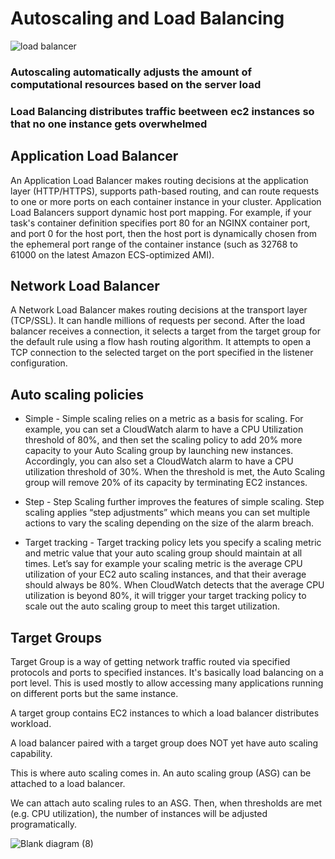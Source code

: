 # Autoscaling and Load Balancing 

![load balancer](https://user-images.githubusercontent.com/110179866/186463396-855eb422-cf25-46e5-82d1-29cf28a05e7a.jpeg)


### Autoscaling automatically adjusts the amount of computational resources based on the server load

### Load Balancing distributes traffic beetween ec2 instances so that no one instance gets overwhelmed

## Application Load Balancer
An Application Load Balancer makes routing decisions at the application layer (HTTP/HTTPS), supports path-based routing, and can route requests to one or more ports on each container instance in your cluster. Application Load Balancers support dynamic host port mapping. For example, if your task's container definition specifies port 80 for an NGINX container port, and port 0 for the host port, then the host port is dynamically chosen from the ephemeral port range of the container instance (such as 32768 to 61000 on the latest Amazon ECS-optimized AMI). 

## Network Load Balancer

A Network Load Balancer makes routing decisions at the transport layer (TCP/SSL). It can handle millions of requests per second. After the load balancer receives a connection, it selects a target from the target group for the default rule using a flow hash routing algorithm. It attempts to open a TCP connection to the selected target on the port specified in the listener configuration.


## Auto scaling policies 
- Simple - Simple scaling relies on a metric as a basis for scaling. For example, you can set a CloudWatch alarm to have a CPU Utilization threshold of 80%, and then set the scaling policy to add 20% more capacity to your Auto Scaling group by launching new instances. Accordingly, you can also set a CloudWatch alarm to have a CPU utilization threshold of 30%. When the threshold is met, the Auto Scaling group will remove 20% of its capacity by terminating EC2 instances. 


- Step - Step Scaling further improves the features of simple scaling. Step scaling applies “step adjustments” which means you can set multiple actions to vary the scaling depending on the size of the alarm breach. 


- Target tracking - Target tracking policy lets you specify a scaling metric and metric value that your auto scaling group should maintain at all times. Let’s say for example your scaling metric is the average CPU utilization of your EC2 auto scaling instances, and that their average should always be 80%. When CloudWatch detects that the average CPU utilization is beyond 80%, it will trigger your target tracking policy to scale out the auto scaling group to meet this target utilization.


## Target Groups

Target Group is a way of getting network traffic routed via specified protocols and ports to specified instances. It's basically load balancing on a port level. This is used mostly to allow accessing many applications running on different ports but the same instance.

A target group contains EC2 instances to which a load balancer distributes workload.

A load balancer paired with a target group does NOT yet have auto scaling capability.

This is where auto scaling comes in. An auto scaling group (ASG) can be attached to a load balancer.

We can attach auto scaling rules to an ASG. Then, when thresholds are met (e.g. CPU utilization), the number of instances will be adjusted programatically.


![Blank diagram (8)](https://user-images.githubusercontent.com/110179866/186672880-d7b1bdfe-f5e0-4eca-8ba4-27aed1ecdfcc.jpeg)



